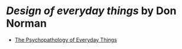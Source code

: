 # _Design of everyday things_ by Don Norman

* [The Psychopathology of Everyday Things](chapter-1.md)